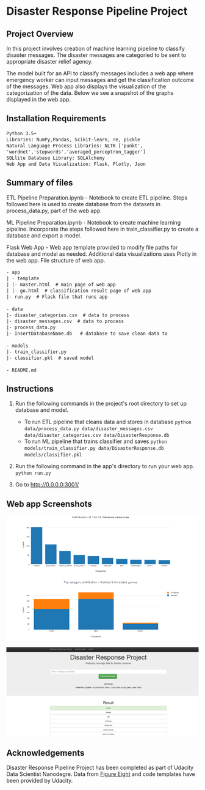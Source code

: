 
# Disaster Response Pipeline Project

## Project Overview

In this project involves creation of  machine learning pipeline to classify disaster messages. The disaster messages are categoried to be sent to appropriate disaster relief agency.

The model built for an API to classify messages includes a web app where emergency worker can input messages and  get the classification outcome of the  messages. Web app also displays the visualization of the categorization of the data. Below we see a snapshot of the graphs displayed in the web app.


## Installation Requirements


    Python 3.5+ 
    Libraries: NumPy,Pandas, Scikit-learn, re, pickle
    Natural Language Process Libraries: NLTK ['punkt', 'wordnet','stopwords','averaged_perceptron_tagger']
    SQLlite Database Library: SQLAlchemy
    Web App and Data Visualization: Flask, Plotly, Json

## Summary of files

ETL Pipeline Preparation.ipynb  - Notebook to create ETL pipeline. Steps followed here is used to create database from the datasets in process_data.py, part of the web app.

ML Pipeline Preparation.ipynb  - Notebook  to create machine learning pipeline. Incorporate the steps followed here in train_classifier.py to create a database and export a model. 

Flask Web App - Web app template provided to modify file paths for database and model as needed. Additional data visualizations uses Plotly in the web app. File structure of web app.

    - app
    | - template
    | |- master.html  # main page of web app
    | |- go.html  # classification result page of web app
    |- run.py  # Flask file that runs app

    - data
    |- disaster_categories.csv  # data to process 
    |- disaster_messages.csv  # data to process
    |- process_data.py
    |- InsertDatabaseName.db   # database to save clean data to

    - models
    |- train_classifier.py
    |- classifier.pkl  # saved model 

    - README.md

## Instructions
1. Run the following commands in the project's root directory to set up database and model.

    - To run ETL pipeline that cleans data and stores in database
        `python data/process_data.py data/disaster_messages.csv data/disaster_categories.csv data/DisasterResponse.db`
    - To run ML pipeline that trains classifier and saves
        `python models/train_classifier.py data/DisasterResponse.db models/classifier.pkl`

2. Run the following command in the app's directory to run your web app.
    `python run.py`

3. Go to http://0.0.0.0:3001/

## Web app Screenshots

![Dashboard](web_app_screen_shots/dashboard.png)

![messageclassification](web_app_screen_shots/msgclssfy.png)

## Acknowledgements

Disaster Response Pipeline Project has been completed as part of Udacity Data Scientist Nanodegre. Data from [Figure Eight](https://www.figure-eight.com/) and code templates have been provided by Udacity.
